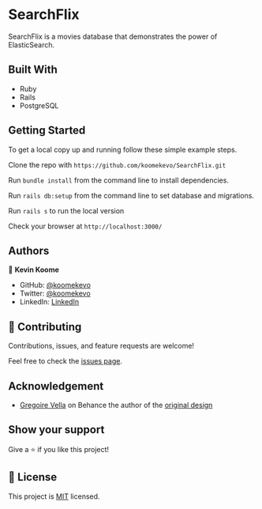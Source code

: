 # SearchFlix
SearchFlix is a movies database that demonstrates the power of ElasticSearch.
## Built With

- Ruby
- Rails
- PostgreSQL
## Getting Started

To get a local copy up and running follow these simple example steps.

Clone the repo with `https://github.com/koomekevo/SearchFlix.git`

Run `bundle install` from the command line to install dependencies.

Run `rails db:setup` from the command line to set database and migrations.

Run `rails s` to run the local version

Check your browser at `http://localhost:3000/`
## Authors

👤 **Kevin Koome**

- GitHub: [@koomekevo](https://github.com/koomekevo)
- Twitter: [@koomekevo](https://twitter.com/koomekevo)
- LinkedIn: [LinkedIn](https://ke.linkedin.com/in/kevin-koome-aab84186)

## 🤝 Contributing

Contributions, issues, and feature requests are welcome!

Feel free to check the [issues page](../../issues/).

## Acknowledgement

- [Gregoire Vella](https://www.behance.net/gregoirevella) on Behance the author of the [original design](https://www.behance.net/gallery/19759151/Snapscan-iOs-design-and-branding?tracking_source=)

## Show your support

Give a ⭐️ if you like this project!

## 📝 License

This project is [MIT](./MIT.md) licensed.